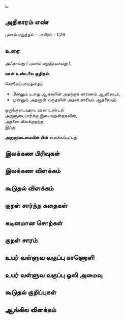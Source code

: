 உ


## அதிகாரம் எண்

புலால் மறுத்தல் - பாயிரம் - 026

## உரை

அஃதாவது _( புலால் மறுத்தலாவது )_,  

**ஊன் உண்டலை ஒழிதல்.**  

கொலைப்பாவத்தைப்  
* பின்னும் உளது ஆக்கலின் அதற்குக் காரணம் ஆதலையும்,  
* முன்னும் அதனான் வருதலின் அதன் காரியம் ஆதலையும்  

ஒருங்குடையதாய ஊன் உண்டல்  
அருளுடையார்க்கு இயைவதன்றாகலின்,  
அதனை விலக்குதற்கு  
இஃது  

**அருளுடைமையின் பின்** வைக்கப்பட்டது

## இலக்கண பிரிவுகள் 


## இலக்கண விளக்கம்


## கூடுதல் விளக்கம்


## குறள் சார்ந்த கதைகள் 


## கடினமான சொற்கள்


## குறள் சாரம் 


## உயர் வள்ளுவ வகுப்பு காணொளி


## உயர் வள்ளுவ வகுப்பு ஒலி அமைவு 


## கூடுதல் குறிப்புகள்


## ஆங்கில விளக்கம்

